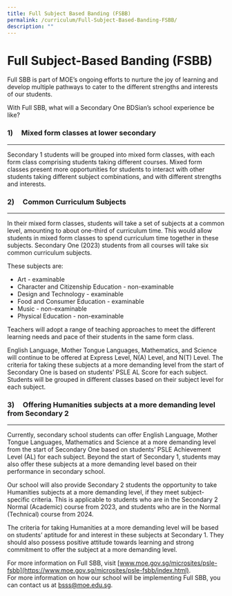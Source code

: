 ```yaml
---
title: Full Subject Based Banding (FSBB)
permalink: /curriculum/Full-Subject-Based-Banding-FSBB/
description: ""
---
```

Full Subject-Based Banding (FSBB)
=================================

Full SBB is part of MOE’s ongoing efforts to nurture the joy of learning and develop multiple pathways to cater to the different strengths and interests of our students.

  

With Full SBB, what will a Secondary One BDSian’s school experience be like?


### 1)     Mixed form classes at lower secondary
--------------------------------------------

Secondary 1 students will be grouped into mixed form classes, with each form class comprising students taking different courses. Mixed form classes present more opportunities for students to interact with other students taking different subject combinations, and with different strengths and interests.

### 2)     Common Curriculum Subjects
---------------------------------

In their mixed form classes, students will take a set of subjects at a common level, amounting to about one-third of curriculum time. This would allow students in mixed form classes to spend curriculum time together in these subjects. Secondary One (2023) students from all courses will take six common curriculum subjects.  

  

These subjects are:

  

*   Art - examinable
*   Character and Citizenship Education - non-examinable
*   Design and Technology - examinable
*   Food and Consumer Education - examinable
*   Music - non-examinable
*   Physical Education - non-examinable

  

Teachers will adopt a range of teaching approaches to meet the different learning needs and pace of their students in the same form class.

  

English Language, Mother Tongue Languages, Mathematics, and Science will continue to be offered at Express Level, N(A) Level, and N(T) Level. The criteria for taking these subjects at a more demanding level from the start of Secondary One is based on students’ PSLE AL Score for each subject. Students will be grouped in different classes based on their subject level for each subject.

### 3)     Offering Humanities subjects at a more demanding level from Secondary 2
------------------------------------------------------------------------------

Currently, secondary school students can offer English Language, Mother Tongue Languages, Mathematics and Science at a more demanding level from the start of Secondary One based on students’ PSLE Achievement Level (AL) for each subject. Beyond the start of Secondary 1, students may also offer these subjects at a more demanding level based on their performance in secondary school.

  

Our school will also provide Secondary 2 students the opportunity to take Humanities subjects at a more demanding level, if they meet subject-specific criteria. This is applicable to students who are in the Secondary 2 Normal (Academic) course from 2023, and students who are in the Normal (Technical) course from 2024.

  

The criteria for taking Humanities at a more demanding level will be based on students’ aptitude for and interest in these subjects at Secondary 1. They should also possess positive attitude towards learning and strong commitment to offer the subject at a more demanding level.

  

For more information on Full SBB, visit [www.moe.gov.sg/microsites/psle-fsbb](https://www.moe.gov.sg/microsites/psle-fsbb/index.html). <br>
For more information on how our school will be implementing Full SBB, you can contact us at bsss@moe.edu.sg.